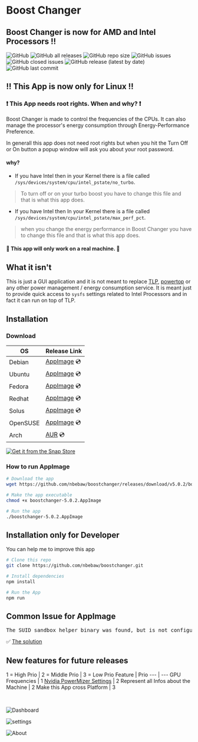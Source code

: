 # Boost Changer

## Boost Changer is now for AMD and Intel Processors :bangbang:

![GitHub](https://img.shields.io/github/license/nbebaw/boostchanger) ![GitHub all releases](https://img.shields.io/github/downloads/nbebaw/boostchanger/total) ![GitHub repo size](https://img.shields.io/github/repo-size/nbebaw/boostchanger) ![GitHub issues](https://img.shields.io/github/issues/nbebaw/boostchanger) ![GitHub closed issues](https://img.shields.io/github/issues-closed/nbebaw/boostchanger) ![GitHub release (latest by date)](https://img.shields.io/github/v/release/nbebaw/boostchanger) ![GitHub last commit](https://img.shields.io/github/last-commit/nbebaw/boostchanger)

## :bangbang: This App is now only for Linux :bangbang:

### :heavy_exclamation_mark: This App needs root rights. When and why? :heavy_exclamation_mark:

Boost Changer is made to control the frequencies of the CPUs. It can also manage the processor's energy consumption through Energy-Performance Preference.

In generall this app does not need root rights but when you hit the Turn Off or On button a popup window will ask you about your root password.

#### why?

- If you have Intel then in your Kernel there is a file called <code>/sys/devices/system/cpu/intel_pstate/no_turbo</code>.
> To turn off or on your turbo boost you have to change this file and that is what this app does.<br>

- If you have Intel then In your Kernel there is a file called <code>/sys/devices/system/cpu/intel_pstate/max_perf_pct</code>.
> when you change the energy performance in Boost Changer you have to change this file and that is what this app does.

#### :pushpin: This app will only work on a real machine. :pushpin:

## What it isn't
This is just a GUI application and it is not meant to replace 
[TLP](https://linrunner.de/en/tlp/tlp.html), [powertop](https://01.org/powertop) or 
any other power management / energy consumption service. It is meant just to 
provide quick access to ``sysfs`` settings related to Intel Processors and 
in fact it can run on top of TLP.

## Installation
### Download
  
  OS| Release Link |
--- | --- |
Debian | [AppImage](https://github.com/nbebaw/boostchanger/releases/download/v5.0.2/boostchanger-5.0.2.AppImage) :cd: | 
Ubuntu | [AppImage](https://github.com/nbebaw/boostchanger/releases/download/v5.0.2/boostchanger-5.0.2.AppImage) :cd: | 
Fedora | [AppImage](https://github.com/nbebaw/boostchanger/releases/download/v5.0.2/boostchanger-5.0.2.AppImage) :cd: | 
Redhat | [AppImage](https://github.com/nbebaw/boostchanger/releases/download/v5.0.2/boostchanger-5.0.2.AppImage) :cd: | 
Solus | [AppImage](https://github.com/nbebaw/boostchanger/releases/download/v5.0.2/boostchanger-5.0.2.AppImage) :cd: | 
OpenSUSE | [AppImage](https://github.com/nbebaw/boostchanger/releases/download/v5.0.2/boostchanger-5.0.2.AppImage) :cd: | 
Arch | [AUR](https://aur.archlinux.org/packages/boostchanger-git) :cd: | 

[![Get it from the Snap Store](https://snapcraft.io/static/images/badges/en/snap-store-black.svg)](https://snapcraft.io/boostchanger)
### How to run AppImage
```bash
# Download the app
wget https://github.com/nbebaw/boostchanger/releases/download/v5.0.2/boostchanger-5.0.2.AppImage

# Make the app executable 
chmod +x boostchanger-5.0.2.AppImage

# Run the app
./boostchanger-5.0.2.AppImage
```
## Installation only for Developer
You can help me to improve this app

```bash
# Clone this repo
git clone https://github.com/nbebaw/boostchanger.git

# Install dependencies
npm install

# Run the App
npm run
```

## Common Issue for AppImage
<pre>The SUID sandbox helper binary was found, but is not configured correctly. Rather than run without sandboxing ...</pre>
:white_check_mark: [The solution](https://github.com/nbebaw/boostchanger/issues/1)

## New features for future releases
1 = High Prio |  2 = Middle Prio |  3 = Low Prio
Feature | Prio
--- | ---
GPU Frequencies | 1
[Nvidia PowerMizer Settings](https://www.nvidia.com/en-us/drivers/feature-powermizer/) | 2
Represent all Infos about the Machine | 2
Make this App cross Platform | 3


<br>

![Dashboard](https://user-images.githubusercontent.com/57049550/180617370-22a0519d-49c4-42a3-b203-b42af43a8c8b.png)

![settings](https://user-images.githubusercontent.com/57049550/180617369-ad475dcc-cddf-48e9-ae55-ee189ad0afae.png)

![About](https://user-images.githubusercontent.com/57049550/180617368-b06177db-0fd5-474d-b5e0-c816adbf7aa5.png)